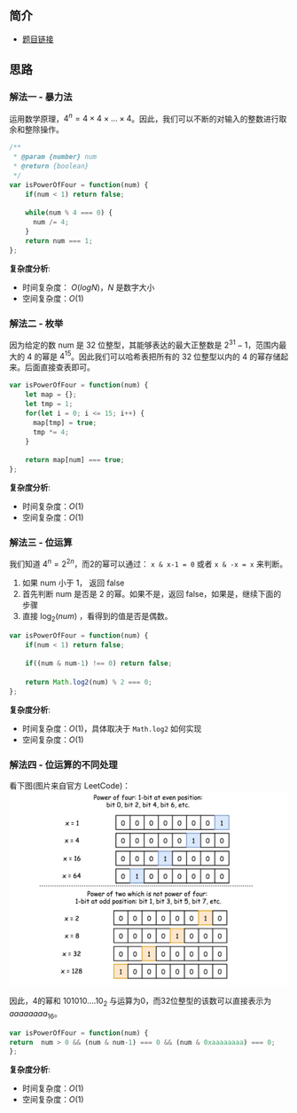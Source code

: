 ## 简介
- [题目链接](https://leetcode-cn.com/problems/power-of-four/)

## 思路
### 解法一 - 暴力法
运用数学原理，$4^n = 4 \times 4 \times ... \times 4$。因此，我们可以不断的对输入的整数进行取余和整除操作。

``` javascript
/**
 * @param {number} num
 * @return {boolean}
 */
var isPowerOfFour = function(num) {
    if(num < 1) return false;

    while(num % 4 === 0) {
      num /= 4;
    }
    return num === 1;
};
```

**复杂度分析**:
- 时间复杂度： $O(logN)$，$N$ 是数字大小
- 空间复杂度：$O(1)$

### 解法二 - 枚举
因为给定的数 num 是 32 位整型，其能够表达的最大正整数是 $2^{31}-1$，范围内最大的 4 的幂是 $4^{15}$。因此我们可以哈希表把所有的 32 位整型以内的 4 的幂存储起来。后面直接查表即可。

```javascript
var isPowerOfFour = function(num) {
    let map = {};
    let tmp = 1;
    for(let i = 0; i <= 15; i++) {
      map[tmp] = true;
      tmp *= 4;
    }

    return map[num] === true;  
};
```

**复杂度分析**:
- 时间复杂度：$O(1)$
- 空间复杂度：$O(1)$

### 解法三 - 位运算
我们知道 $4^n = 2^{2n}$，而2的幂可以通过：
`x & x-1 = 0` 或者 `x & -x = x` 来判断。

1. 如果 num 小于 1， 返回 false
2. 首先判断 num 是否是 2 的幂。如果不是，返回 false，如果是，继续下面的步骤
3. 直接 $\log_2(num)$ ，看得到的值是否是偶数。

```javascript
var isPowerOfFour = function(num) {
    if(num < 1) return false;

    if((num & num-1) !== 0) return false;

    return Math.log2(num) % 2 === 0;
};
```

**复杂度分析**:
- 时间复杂度：$O(1)$，具体取决于 `Math.log2` 如何实现
- 空间复杂度：$O(1)$


### 解法四 - 位运算的不同处理
看下图(图片来自官方 LeetCode)：
![342-1](images/342-1.jpg)

因此，4的幂和 $101010....10_2$ 与运算为0，而32位整型的该数可以直接表示为 $aaaaaaaa_{16}$。

```javascript
var isPowerOfFour = function(num) {
return  num > 0 && (num & num-1) === 0 && (num & 0xaaaaaaaa) === 0;
};
```

**复杂度分析**:
- 时间复杂度：$O(1)$
- 空间复杂度：$O(1)$
